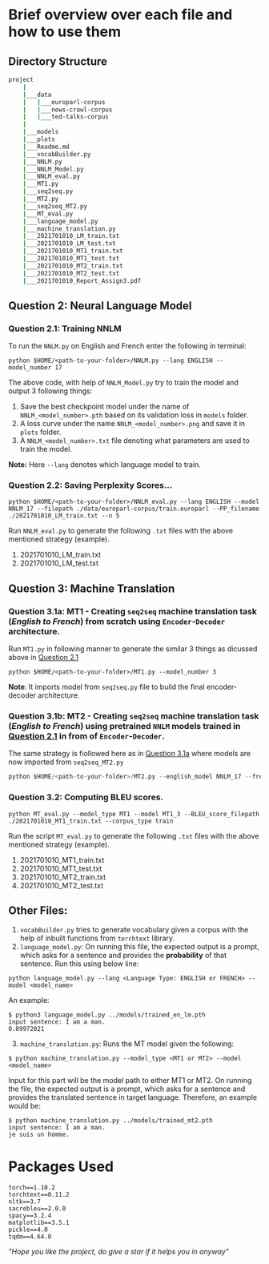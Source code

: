 # Brief overview over each file and how to use them

## Directory Structure
```bash
project
    |
    |___data
    |   |___europarl-corpus
    |   |___news-crawl-corpus
    |   |___ted-talks-corpus
    |
    |___models
    |___plots
    |___Readme.md
    |___vocabBuilder.py
    |___NNLM.py
    |___NNLM_Model.py
    |___NNLM_eval.py
    |___MT1.py
    |___seq2seq.py
    |___MT2.py
    |___seq2seq_MT2.py
    |___MT_eval.py
    |___language_model.py
    |___machine_translation.py
    |___2021701010_LM_train.txt
    |___2021701010_LM_test.txt
    |___2021701010_MT1_train.txt
    |___2021701010_MT1_test.txt
    |___2021701010_MT2_train.txt
    |___2021701010_MT2_test.txt
    |___2021701010_Report_Assign3.pdf
```

## Question 2: Neural Language Model

### Question 2.1: Training NNLM
To run the `NNLM.py` on English and French enter the following in terminal:

```python3
python $HOME/<path-to-your-folder>/NNLM.py --lang ENGLISH --model_number 17
```
The above code, with help of `NNLM_Model.py` try to train the model and output 3 following things:
1. Save the best checkpoint model under the name of `NNLM_<model_number>.pth` based on its validation loss in `models` folder.
2. A loss curve under the name `NNLM_<model_number>.png` and save it in `plots` folder.
3. A `NNLM_<model_number>.txt` file denoting what parameters are used to train the model.

__Note:__ Here `--lang` denotes which language model to train.

### Question 2.2: Saving Perplexity Scores...
```python3
python $HOME/<path-to-your-folder>/NNLM_eval.py --lang ENGLISH --model NNLM_17 --filepath ./data/europarl-corpus/train.europarl --PP_filename ./2021701010_LM_train.txt --n 5
```
Run `NNLM_eval.py` to generate the following `.txt` files with the above mentioned strategy (example).

1. 2021701010_LM_train.txt
2. 2021701010_LM_test.txt

## Question 3: Machine Translation

### Question 3.1a: MT1 - Creating `seq2seq` machine translation task (*English to French*) from scratch using `Encoder`-`Decoder` architecture.

Run `MT1.py` in following manner to generate the similar 3 things as dicussed above in [Question 2.1](#question-2.1:-training-nnlm)

```python3
python $HOME/<path-to-your-folder>/MT1.py --model_number 3
```

__Note__: It imports model from `seq2seq.py` file to build the final encoder-decoder architecture.

### Question 3.1b: MT2 - Creating `seq2seq` machine translation task (*English to French*) using pretrained `NNLM` models trained in [Question 2.1](#question-2.1:-training-nnlm) in from of `Encoder`-`Decoder`.

The same strategy is fiollowed here as in [Question 3.1a](#question-3.1a) where models are now imported from `seq2seq_MT2.py`

```python
python $HOME/<path-to-your-folder>/MT2.py --english_model NNLM_17 --french_model NNLM_18 --model_number 2
```

### Question 3.2: Computing BLEU scores.

```python3
python MT_eval.py --model_type MT1 --model MT1_3 --BLEU_score_filepath ./2021701010_MT1_train.txt --corpus_type train
```

Run the script `MT_eval.py` to generate the following `.txt` files with the above mentioned strategy (example).

1. 2021701010_MT1_train.txt
2. 2021701010_MT1_test.txt
3. 2021701010_MT2_train.txt
4. 2021701010_MT2_test.txt

## Other Files:
1. `vocabBuilder.py` tries to generate vocabulary given a corpus with the help of inbuilt functions from `torchtext` library.
2. `language_model.py`: On running this file, the expected output is a prompt, which asks for a sentence and provides the __probability__ of that sentence.
Run this using below line:
```python3
python language_model.py --lang <Language Type: ENGLISH or FRENCH> --model <model_name>
```
An example:
```python3
$ python3 language_model.py ../models/trained_en_lm.pth
input sentence: I am a man.
0.89972021
```
3. `machine_translation.py`: Runs the MT model given the following:
```python3
$ python machine_translation.py --model_type <MT1 or MT2> --model <model_name>
```
Input for this part will be the model path to either MT1 or MT2. On running the file, the
expected output is a prompt, which asks for a sentence and provides the translated sentence in target language. Therefore, an example would be:
```python3
$ python machine_translation.py ../models/trained_mt2.pth
input sentence: I am a man.
je suis un homme.
```

# Packages Used

```pyhton3
torch==1.10.2
torchtext==0.11.2
nltk==3.7
sacrebleu==2.0.0
spacy==3.2.4
matplotlib==3.5.1
pickle==4.0
tqdm==4.64.0
```

_"Hope you like the project, do give a star if it helps you in anyway"_
